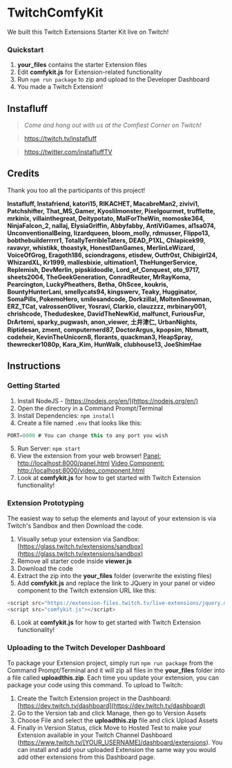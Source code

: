 # TwitchComfyKit
We built this Twitch Extensions Starter Kit live on Twitch!

### Quickstart ###
1. **your_files** contains the starter Extension files
2. Edit **comfykit.js** for Extension-related functionality
3. Run `npm run package` to zip and upload to the Developer Dashboard
4. You made a Twitch Extension!


## Instafluff ##
> *Come and hang out with us at the Comfiest Corner on Twitch!*

> https://twitch.tv/instafluff

> https://twitter.com/instafluffTV

## Credits ##
Thank you too all the participants of this project!

**Instafluff, Instafriend, katori15, RIKACHET, MacabreMan2, zivivi1, Patchshifter, That_MS_Gamer, Kyoslilmonster, Pixelgourmet, trufflette, mrkinix, villainthegreat, Deitypotato, MalForTheWin, momoske364, NinjaFalcon_2, nallaj, ElysiaGriffin, Abbyfabby, AntiViGames, al1sa074, UnconventionalBeing, lizardqueen, bloom_molly, rdmusser, Flippo13, bobthebuilderrrrr1, TotallyTerribleTaters, DEAD_P1XL, Chlapicek99, ravavyr, whistikk, thoastyk, HonestDanGames, MerlinLeWizard, VoiceOfGrog, Eragoth186, sciondragons, etisdew, Outfr0st, Chibigirl24, WhizardXL, Kr1999, mallesbixie, ultimation1, TheHungerService, Replemish, DevMerlin, pipskidoodle, Lord_of_Conquest, oto_9717, sheets2004, TheGeekGeneration, ConradReuter, MrRayKoma, Pearcington, LuckyPheathers, Betha, OhScee, koukris, BountyHunterLani, smellycats94, kingswerv, Teaky, Hugginator, SomaPills, PokemoHero, smilesandcode, DorkzillaI, MoltenSnowman, ERZ_TCat, valrossenOliver, Yosravi, Clarkio, clauzzzz, mrbinary001, chrishcode, Thedudeskee, DavidTheNewKid, malfunct, FuriousFur, DrArtemi, sparky_pugwash, anon_viewer, 土井津仁, UrbanNights, Riptidesan, zment, computernerd87, DoctorArgus, kpopsim, Nbmatt, codeheir, KevinTheUnicorn8, florants, quackman3, HeapSpray, thewrecker1080p, Kara_Kim, HunWalk, clubhouse13, JoeShimHae**

## Instructions ##

### Getting Started ###
1. Install NodeJS - [https://nodejs.org/en/](https://nodejs.org/en/)
2. Open the directory in a Command Prompt/Terminal
3. Install Dependencies: `npm install`
4. Create a file named `.env` that looks like this:
```javascript
PORT=8000 # You can change this to any port you wish
```
5. Run Server: `npm start`
6. View the extension from your web browser! [Panel: http://localhost:8000/panel.html](http://localhost:8000) [Video Component: http://localhost:8000/video_component.html](http://localhost:8000/video_component.html)
7. Look at **comfykit.js** for how to get started with Twitch Extension functionality!

### Extension Prototyping ###
The easiest way to setup the elements and layout of your extension is via Twitch's Sandbox and then Download the code.
1. Visually setup your extension via Sandbox: [https://glass.twitch.tv/extensions/sandbox](https://glass.twitch.tv/extensions/sandbox)
2. Remove all starter code inside **viewer.js**
3. Download the code
4. Extract the zip into the **your_files** folder (overwrite the existing files)
5. Add **comfykit.js** and replace the link to JQuery in your panel or video component to the Twitch extension URL like this:
```javascript
<script src="https://extension-files.twitch.tv/live-extensions/jquery.min.js"></script>
<script src="comfykit.js"></script>
```
6. Look at **comfykit.js** for how to get started with Twitch Extension functionality!

### Uploading to the Twitch Developer Dashboard ###
To package your Extension project, simply run `npm run package` from the Command Prompt/Terminal and it will zip all files in the **your_files** folder into a file called **uploadthis.zip**. Each time you update your extension, you can package your code using this command.
To upload to Twitch:
1. Create the Twitch Extension project in the Dashboard: [https://dev.twitch.tv/dashboard](https://dev.twitch.tv/dashboard)
2. Go to the Version tab and click Manage, then go to Version Assets
3. Choose File and select the **uploadthis.zip** file and click Upload Assets
4. Finally in Version Status, click Move to Hosted Test to make your Extension available in your Twitch Channel Dashboard (https://www.twitch.tv/[YOUR_USERNAME]/dashboard/extensions). You can install and add your uploaded Extension the same way you would add other extensions from this Dashboard page.
